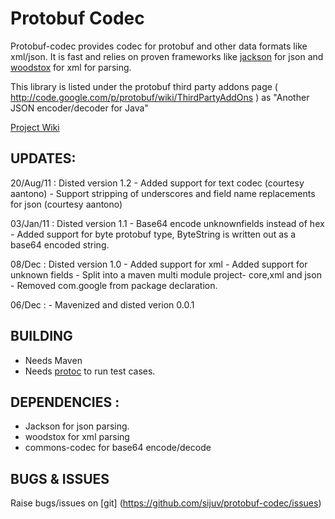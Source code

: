 # Protobuf Codec
Protobuf-codec provides codec for protobuf and other data formats like xml/json. It is fast and relies on proven frameworks like [jackson](http://jackson.codehaus.org/)
 for json and [woodstox]( http://woodstox.codehaus.org/) for xml for parsing. 

This library is listed under the protobuf third party addons page ( http://code.google.com/p/protobuf/wiki/ThirdPartyAddOns )
as "Another JSON encoder/decoder for Java"

[Project Wiki](https://github.com/sijuv/protobuf-codec/wiki)

## UPDATES:

20/Aug/11 : Disted version 1.2
     - Added support for text codec (courtesy aantono)
     - Support stripping of underscores and field name replacements for json (courtesy aantono)

03/Jan/11 : Disted version 1.1
     - Base64 encode unknownfields instead of hex
     - Added support for byte protobuf type, ByteString is written out as a base64 encoded
       string.
       
08/Dec : Disted version 1.0
     - Added support for xml
     - Added support for unknown fields
     - Split into a maven multi module project- core,xml and json
     - Removed com.google from package declaration.
     
06/Dec : 
	- Mavenized and disted verion 0.0.1





 
## BUILDING
 - Needs Maven
 - Needs [protoc](http://code.google.com/apis/protocolbuffers/docs/proto.html#generating) to run test cases.


## DEPENDENCIES :
- Jackson for json parsing. 
- woodstox for xml parsing 
- commons-codec for base64 encode/decode


## BUGS & ISSUES
Raise bugs/issues on [git] (https://github.com/sijuv/protobuf-codec/issues)




